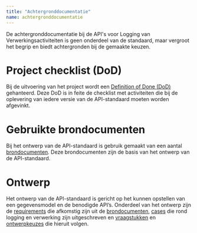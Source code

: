 ```yaml
---
title: "Achtergronddocumentatie"
name: achtergronddocumentatie
---
```


De achtergronddocumentatie bij de API's voor Logging van Verwerkingsactiviteiten is geen onderdeel van de standaard, maar vergroot het begrip en biedt achtergronden bij de gemaakte keuzen.

# Project checklist (DoD)
Bij de uitvoering van het project wordt een [Definition of Done (DoD)](../achtergronddocumentatie/definition_of_done) gehanteerd. Deze DoD is in feite de checklist met activiteiten die bij de oplevering van iedere versie van de API-standaard moeten worden afgevinkt. 

# Gebruikte brondocumenten
Bij het ontwerp van de API-standaard is gebruik gemaakt van een aantal [brondocumenten](../achtergronddocumentatie/brondocumenten). Deze brondocumenten zijn de basis van het ontwerp van de API-standaard.

# Ontwerp
Het ontwerp van de API-standaard is gericht op het kunnen opstellen van een gegevensmodel en de benodigde API’s. Onderdeel van het ontwerp zijn de [requirements](../achtergronddocumentatie/requirements) die afkomstig zijn uit de [brondocumenten](../achtergronddocumentatie/brondocumenten), [cases](../achtergronddocumentatie/cases) die rond logging en verwerking zijn uitgeschreven en [vraagstukken](../achtergronddocumentatie/vraagstukken) en 
[ontwerpkeuzes](../achtergronddocumentatie/ontwerpkeuzes) die hieruit volgen.
